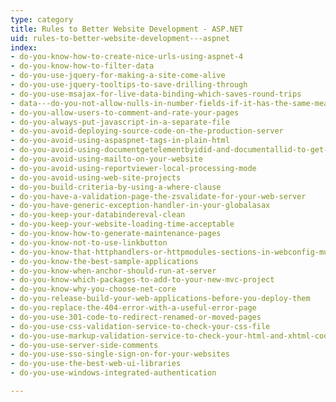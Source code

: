 ```yaml
---
type: category
title: Rules to Better Website Development - ASP.NET
uid: rules-to-better-website-development---aspnet
index:
- do-you-know-how-to-create-nice-urls-using-aspnet-4
- do-you-know-how-to-filter-data
- do-you-use-jquery-for-making-a-site-come-alive
- do-you-use-jquery-tooltips-to-save-drilling-through
- do-you-use-msajax-for-live-data-binding-which-saves-round-trips
- data---do-you-not-allow-nulls-in-number-fields-if-it-has-the-same-meaning-as-zero
- do-you-allow-users-to-comment-and-rate-your-pages
- do-you-always-put-javascript-in-a-separate-file
- do-you-avoid-deploying-source-code-on-the-production-server
- do-you-avoid-using-aspaspnet-tags-in-plain-html
- do-you-avoid-using-documentgetelementbyidid-and-documentallid-to-get-a-single-element-instead-use-selector-id
- do-you-avoid-using-mailto-on-your-website
- do-you-avoid-using-reportviewer-local-processing-mode
- do-you-avoid-using-web-site-projects
- do-you-build-criteria-by-using-a-where-clause
- do-you-have-a-validation-page-the-zsvalidate-for-your-web-server
- do-you-have-generic-exception-handler-in-your-globalasax
- do-you-keep-your-databindereval-clean
- do-you-keep-your-website-loading-time-acceptable
- do-you-know-how-to-generate-maintenance-pages
- do-you-know-not-to-use-linkbutton
- do-you-know-that-httphandlers-or-httpmodules-sections-in-webconfig-must-contain-a-remove-or-clear-element
- do-you-know-the-best-sample-applications
- do-you-know-when-anchor-should-run-at-server
- do-you-know-which-packages-to-add-to-your-new-mvc-project
- do-you-know-why-you-choose-net-core
- do-you-release-build-your-web-applications-before-you-deploy-them
- do-you-replace-the-404-error-with-a-useful-error-page
- do-you-use-301-code-to-redirect-renamed-or-moved-pages
- do-you-use-css-validation-service-to-check-your-css-file
- do-you-use-markup-validation-service-to-check-your-html-and-xhtml-code
- do-you-use-server-side-comments
- do-you-use-sso-single-sign-on-for-your-websites
- do-you-use-the-best-web-ui-libraries
- do-you-use-windows-integrated-authentication

---
```



